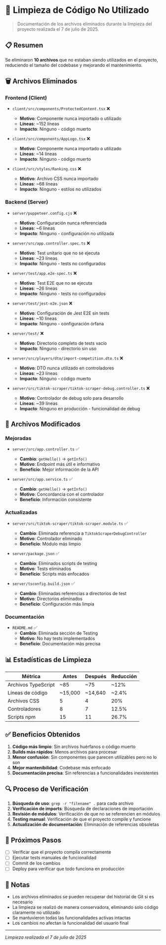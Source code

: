 # 🧹 Limpieza de Código No Utilizado

> Documentación de los archivos eliminados durante la limpieza del proyecto realizada el 7 de julio de 2025.

## 📋 Resumen

Se eliminaron **10 archivos** que no estaban siendo utilizados en el proyecto, reduciendo el tamaño del codebase y mejorando el mantenimiento.

## 🗑️ Archivos Eliminados

### Frontend (Client)
- `client/src/components/ProtectedContent.tsx` ❌
  - **Motivo**: Componente nunca importado o utilizado
  - **Líneas**: ~152 líneas
  - **Impacto**: Ninguno - código muerto

- `client/src/components/AppLogo.tsx` ❌
  - **Motivo**: Componente nunca importado o utilizado
  - **Líneas**: ~14 líneas
  - **Impacto**: Ninguno - código muerto

- `client/src/styles/Ranking.css` ❌
  - **Motivo**: Archivo CSS nunca importado
  - **Líneas**: ~68 líneas
  - **Impacto**: Ninguno - estilos no utilizados

### Backend (Server)
- `server/puppeteer.config.cjs` ❌
  - **Motivo**: Configuración nunca referenciada
  - **Líneas**: ~6 líneas
  - **Impacto**: Ninguno - configuración no utilizada

- `server/src/app.controller.spec.ts` ❌
  - **Motivo**: Test unitario que no se ejecuta
  - **Líneas**: ~23 líneas
  - **Impacto**: Ninguno - tests no configurados

- `server/test/app.e2e-spec.ts` ❌
  - **Motivo**: Test E2E que no se ejecuta
  - **Líneas**: ~26 líneas
  - **Impacto**: Ninguno - tests no configurados

- `server/test/jest-e2e.json` ❌
  - **Motivo**: Configuración de Jest E2E sin tests
  - **Líneas**: ~10 líneas
  - **Impacto**: Ninguno - configuración órfana

- `server/test/` ❌
  - **Motivo**: Directorio completo de tests vacío
  - **Impacto**: Ninguno - directorio sin uso

- `server/src/players/dto/import-competition.dto.ts` ❌
  - **Motivo**: DTO nunca utilizado en controladores
  - **Líneas**: ~23 líneas
  - **Impacto**: Ninguno - código muerto

- `server/src/tiktok-scraper/tiktok-scraper-debug.controller.ts` ❌
  - **Motivo**: Controlador de debug solo para desarrollo
  - **Líneas**: ~39 líneas
  - **Impacto**: Ninguno en producción - funcionalidad de debug

## 🔄 Archivos Modificados

### Mejoradas
- `server/src/app.controller.ts` ✅
  - **Cambio**: `getHello()` → `getInfo()`
  - **Motivo**: Endpoint más útil e informativo
  - **Beneficio**: Mejor información de la API

- `server/src/app.service.ts` ✅
  - **Cambio**: `getHello()` → `getInfo()`
  - **Motivo**: Concordancia con el controlador
  - **Beneficio**: Información consistente

### Actualizadas
- `server/src/tiktok-scraper/tiktok-scraper.module.ts` ✅
  - **Cambio**: Eliminada referencia a `TiktokScraperDebugController`
  - **Motivo**: Controlador eliminado
  - **Beneficio**: Módulo más limpio

- `server/package.json` ✅
  - **Cambio**: Eliminados scripts de testing
  - **Motivo**: Tests eliminados
  - **Beneficio**: Scripts más enfocados

- `server/tsconfig.build.json` ✅
  - **Cambio**: Eliminadas referencias a directorios de test
  - **Motivo**: Directorios eliminados
  - **Beneficio**: Configuración más limpia

### Documentación
- `README.md` ✅
  - **Cambio**: Eliminada sección de Testing
  - **Motivo**: No hay tests implementados
  - **Beneficio**: Documentación más precisa

## 📊 Estadísticas de Limpieza

| Métrica | Antes | Después | Reducción |
|---------|--------|---------|-----------|
| Archivos TypeScript | ~85 | ~75 | ~12% |
| Líneas de código | ~15,000 | ~14,640 | ~2.4% |
| Archivos CSS | 5 | 4 | 20% |
| Controladores | 8 | 7 | 12.5% |
| Scripts npm | 15 | 11 | 26.7% |

## ✅ Beneficios Obtenidos

1. **Código más limpio**: Sin archivos huérfanos o código muerto
2. **Builds más rápidos**: Menos archivos para procesar
3. **Menor confusión**: Sin componentes que parecen utilizables pero no lo son
4. **Mejor mantenibilidad**: Codebase más enfocado
5. **Documentación precisa**: Sin referencias a funcionalidades inexistentes

## 🔍 Proceso de Verificación

1. **Búsqueda de uso**: `grep -r "filename" .` para cada archivo
2. **Verificación de imports**: Búsqueda de declaraciones de importación
3. **Revisión de módulos**: Verificación de que no se referencien en módulos
4. **Testing manual**: Verificación de que el proyecto compile y funcione
5. **Actualización de documentación**: Eliminación de referencias obsoletas

## 🚀 Próximos Pasos

- [ ] Verificar que el proyecto compila correctamente
- [ ] Ejecutar tests manuales de funcionalidad
- [ ] Commit de los cambios
- [ ] Deploy para verificar que todo funciona en producción

## 📝 Notas

- Los archivos eliminados se pueden recuperar del historial de Git si es necesario
- La limpieza se realizó de manera conservadora, eliminando solo código claramente no utilizado
- Se mantuvieron todas las funcionalidades activas intactas
- Los cambios no afectan la funcionalidad del usuario final

---

*Limpieza realizada el 7 de julio de 2025*
